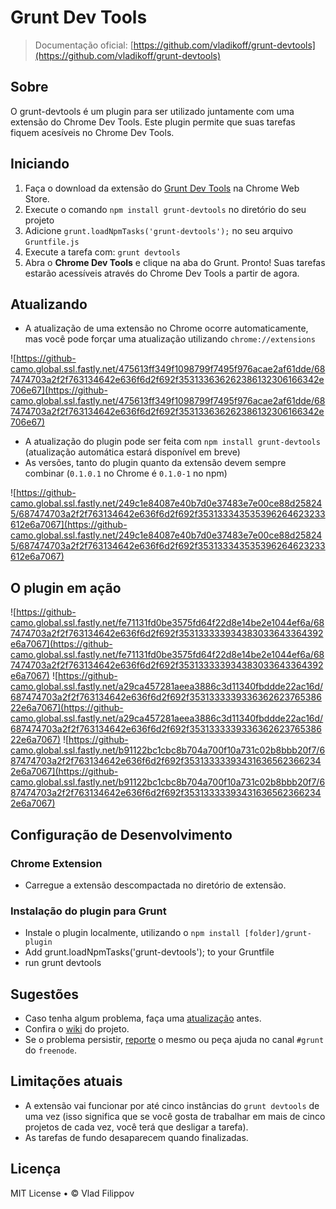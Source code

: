 # Grunt Dev Tools

> Documentação oficial: [https://github.com/vladikoff/grunt-devtools](https://github.com/vladikoff/grunt-devtools)

## Sobre

O grunt-devtools é um plugin para ser utilizado juntamente com uma extensão do Chrome Dev Tools. Este plugin permite que suas tarefas fiquem acesíveis no Chrome Dev Tools.

## Iniciando

1. Faça o download da extensão do [Grunt Dev Tools](https://chrome.google.com/webstore/detail/grunt-devtools/fbiodiodggnlakggeeckkjccjhhjndnb?hl=en) na Chrome Web Store.
2. Execute o comando `npm install grunt-devtools` no diretório do seu projeto
3. Adicione `grunt.loadNpmTasks('grunt-devtools');` no seu arquivo `Gruntfile.js`
4. Execute a tarefa com: `grunt devtools`
5. Abra o **Chrome Dev Tools** e clique na aba do Grunt. Pronto! Suas tarefas estarão acessíveis através do Chrome Dev Tools a partir de agora.

## Atualizando

* A atualização de uma extensão no Chrome ocorre automaticamente, mas você pode forçar uma atualização utilizando `chrome://extensions`

![https://github-camo.global.ssl.fastly.net/475613ff349f1098799f7495f976acae2af61dde/687474703a2f2f763134642e636f6d2f692f353133636262386132306166342e706e67](https://github-camo.global.ssl.fastly.net/475613ff349f1098799f7495f976acae2af61dde/687474703a2f2f763134642e636f6d2f692f353133636262386132306166342e706e67)

* A atualização do plugin pode ser feita com `npm install grunt-devtools` (atualização automática estará disponível em breve)
* As versões, tanto do plugin quanto da extensão devem sempre combinar (`0.1.0.1` no Chrome é `0.1.0-1` no npm)

![https://github-camo.global.ssl.fastly.net/249c1e84087e40b7d0e37483e7e00ce88d258245/687474703a2f2f763134642e636f6d2f692f353133343535396264623233612e6a7067](https://github-camo.global.ssl.fastly.net/249c1e84087e40b7d0e37483e7e00ce88d258245/687474703a2f2f763134642e636f6d2f692f353133343535396264623233612e6a7067)

## O plugin em ação

![https://github-camo.global.ssl.fastly.net/fe71131fd0be3575fd64f22d8e14be2e1044ef6a/687474703a2f2f763134642e636f6d2f692f353133333934383033643364392e6a7067](https://github-camo.global.ssl.fastly.net/fe71131fd0be3575fd64f22d8e14be2e1044ef6a/687474703a2f2f763134642e636f6d2f692f353133333934383033643364392e6a7067)
![https://github-camo.global.ssl.fastly.net/a29ca457281aeea3886c3d11340fbddde22ac16d/687474703a2f2f763134642e636f6d2f692f353133333933636262376538622e6a7067](https://github-camo.global.ssl.fastly.net/a29ca457281aeea3886c3d11340fbddde22ac16d/687474703a2f2f763134642e636f6d2f692f353133333933636262376538622e6a7067)
![https://github-camo.global.ssl.fastly.net/b91122bc1cbc8b704a700f10a731c02b8bbb20f7/687474703a2f2f763134642e636f6d2f692f353133333934316365623662342e6a7067](https://github-camo.global.ssl.fastly.net/b91122bc1cbc8b704a700f10a731c02b8bbb20f7/687474703a2f2f763134642e636f6d2f692f353133333934316365623662342e6a7067)

## Configuração de Desenvolvimento

### Chrome Extension

* Carregue a extensão descompactada no diretório de extensão.

### Instalação do plugin para Grunt

* Instale o plugin localmente, utilizando o `npm install [folder]/grunt-plugin`
* Add grunt.loadNpmTasks('grunt-devtools'); to your Gruntfile
* run grunt devtools


## Sugestões

* Caso tenha algum problema, faça uma [atualização](grunt-devtools.md#atualizando) antes.
* Confira o [wiki](https://github.com/vladikoff/grunt-devtools/wiki) do projeto.
* Se o problema persistir, [reporte](https://github.com/vladikoff/grunt-devtools/issues) o mesmo ou peça ajuda no canal `#grunt` do `freenode`.

## Limitações atuais

* A extensão vai funcionar por até cinco instâncias do `grunt devtools` de uma vez (isso significa que se você gosta de trabalhar em mais de cinco projetos de cada vez, você terá que desligar a tarefa).
* As tarefas de fundo desaparecem quando finalizadas.

## Licença

MIT License • © Vlad Filippov

